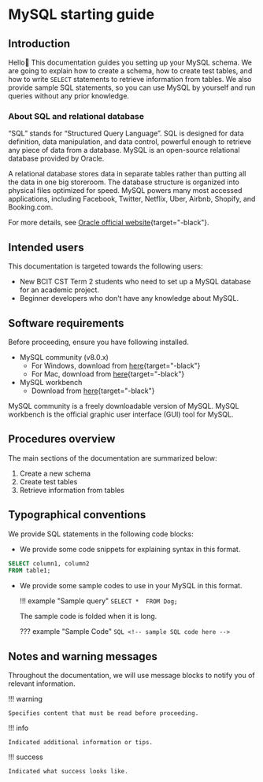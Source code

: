 
# MySQL starting guide
## Introduction

Hello👋
This documentation guides you setting up your MySQL schema. We are going to explain how to create a schema, how to create test tables, and how to write `SELECT` statements to retrieve information from tables. We also provide sample SQL statements, so you can use MySQL by yourself and run queries without any prior knowledge.


### About SQL and relational database
“SQL” stands for “Structured Query Language”. SQL is designed for data definition, data manipulation, and data control, powerful enough to retrieve any piece of data from a database. MySQL is an open-source relational database provided by Oracle. 

A relational database stores data in separate tables rather than putting all the data in one big storeroom. The database structure is organized into physical files optimized for speed. 
MySQL powers many most accessed applications, including Facebook, Twitter, Netflix, Uber, Airbnb, Shopify, and Booking.com. 

For more details, see [Oracle official website](https://www.oracle.com/ca-en/mysql/what-is-mysql/){target="-black"}.


## Intended users
This documentation is targeted towards the following users:

- New BCIT CST Term 2 students who need to set up a MySQL database for an academic project.
- Beginner developers who don't have any knowledge about MySQL.


## Software requirements
Before proceeding, ensure you have following installed.

- MySQL community (v8.0.x)
    - For Windows, download from [here](https://dev.mysql.com/downloads/mysql/){target="-black"}
    - For Mac, download from [here](https://dev.mysql.com/downloads/installer/){target="-black"}
- MySQL workbench
    - Download from [here](https://dev.mysql.com/downloads/workbench/){target="-black"}

MySQL community is a freely downloadable version of MySQL. MySQL workbench is the official graphic user interface (GUI) tool for MySQL.

## Procedures overview
The main sections of the documentation are summarized below:

1. Create a new schema
1. Create test tables
1. Retrieve information from tables

## Typographical conventions
We provide SQL statements in the following code blocks:

- We provide some code snippets for explaining syntax in this format.
``` sql
SELECT column1, column2
FROM table1;
```

- We provide some sample codes to use in your MySQL in this format.

    !!! example "Sample query"
        ```
        SELECT * 
        FROM Dog;
        ```

    The sample code is folded when it is long.

    ??? example "Sample Code"
        ``` SQL
        <!-- sample SQL code here -->
        ```


## Notes and warning messages
Throughout the documentation, we will use message blocks to notify you of relevant information.

!!! warning

    Specifies content that must be read before proceeding. 

!!! info

    Indicated additional information or tips.

!!! success

    Indicated what success looks like.
